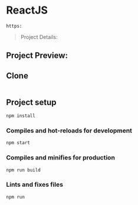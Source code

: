 # ReactJS

```
https:
```

> Project Details:  
> 


## Project Preview:


## Clone
```

```

## Project setup
```
npm install
```

### Compiles and hot-reloads for development
```
npm start
```

### Compiles and minifies for production
```
npm run build
```

### Lints and fixes files
```
npm run
```

